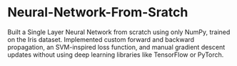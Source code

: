 # Neural-Network-From-Sratch
Built a Single Layer Neural Network from scratch using only NumPy, trained on the Iris dataset. Implemented custom forward and backward propagation, an SVM-inspired loss function, and manual gradient descent updates without using deep learning libraries like TensorFlow or PyTorch. 
